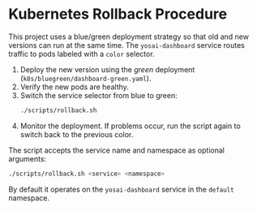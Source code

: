 # Kubernetes Rollback Procedure

This project uses a blue/green deployment strategy so that old and new versions can run at the same time. The `yosai-dashboard` service routes traffic to pods labeled with a `color` selector.

1. Deploy the new version using the *green* deployment (`k8s/bluegreen/dashboard-green.yaml`).
2. Verify the new pods are healthy.
3. Switch the service selector from blue to green:
   ```bash
   ./scripts/rollback.sh
   ```
4. Monitor the deployment. If problems occur, run the script again to switch back to the previous color.

The script accepts the service name and namespace as optional arguments:

```bash
./scripts/rollback.sh <service> <namespace>
```

By default it operates on the `yosai-dashboard` service in the `default` namespace.
